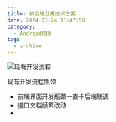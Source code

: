 ```yaml
---
title: 前后端分离技术方案
date: 2024-03-24 11:47:50
category:
  - Android相关
tag:
  - archive
---
```


![现有开发流程](https://upload-images.jianshu.io/upload_images/5526061-9d9e36e5edd244ef.png?imageMogr2/auto-orient/strip%7CimageView2/2/w/1240)

现有开发流程瓶颈
* 前端界面开发瓶颈一直卡后端联调
* 接口文档频繁改动
* 

